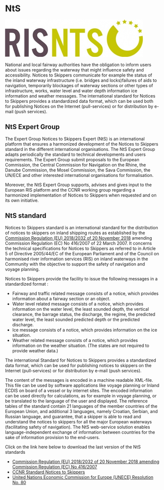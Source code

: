 # NtS
![](docs/Image/342/thumb_450x-_nts.jpg)

National and local fairway authorities have the obligation to inform users about issues regarding the waterway that might influence safety and accessibility. Notices to Skippers communicate for example the status of the inland waterway infrastructure (i.e. bridges and locks)failures of aids to navigation, temporarily blockages of waterway sections or other types of infrastructure, works, water level and water depth information ice information and weather messages. The international standard for Notices to Skippers provides a standardized data format, which can be used both for publishing Notices on the Internet (pull-services) or for distribution by e-mail (push services).  

## NtS Expert Group
  
The Expert Group Notices to Skippers Expert (NtS) is an international platform that ensures a harmonized development of the Notices to Skippers standard in the different international organisations. The NtS Expert Group adapts periodically the standard to technical developments and users requirements. The Expert Group submit proposals to the European Commission, the Central Commission for Navigation on the Rhine, the Danube Commission, the Mosel Commission, the Sava Commission, the UN/ECE and other interested international organisations for formalisation.

Moreover, the NtS Expert Group supports, advises and gives input to the European RIS platform and the CCNR working group regarding a harmonized implementation of Notices to Skippers when requested and on its own initiative.

## NtS standard

Notices to Skippers standard is an international standard for the distribution of notices to skippers on inland shipping routes as established by the [Commission Regulation (EU) 2018/2032 of 20 November 2018](http://eur-lex.europa.eu/legal-content/EN/ALL/?uri=OJ:L:2007:105:TOC) amending Commission Regulation (EC) No 416/2007 of 22 March 2007. It concerns the technical specifications for Notices to Skippers as referred to in Article 5 of Directive 2005/44/EC of the European Parliament and of the Council on harmonised river information services (RIS) on inland waterways in the Community with the objective to support the safety of navigation and voyage planning.

Notices to Skippers provide the facility to issue the following messages in a standardized format :

*   Fairway and traffic related message consists of a notice, which provides information about a fairway section or an object.
*   Water level related message consists of a notice, which provides information on the water level, the least sounded depth, the vertical clearance, the barrage status, the discharge, the regime, the predicted water level, the least sounded predicted depth or the predicted discharge.
*   Ice message consists of a notice, which provides information on the ice situation.
*   Weather related message consists of a notice, which provides information on the weather situation. (The states are not required to provide weather data.)

The international Standard for Notices to Skippers provides a standardized data format, which can be used for publishing notices to skippers on the Internet (pull-services) or for distribution by e-mail (push services).

The content of the messages is encoded in a machine readable XML-file. This file can be used by software applications like voyage planning or Inland ECDIS on board of a vessel or by internet sites. The encoded information can be used directly for calculations, as for example in voyage planning, or be translated to the language of the user and displayed. The reference tables of the standard contain 21 languages of the member countries of the European Union, and additional 3 languages, namely Croatian, Serbian, and Russian language, and guarantee, that a skipper is able to read and understand the notices to skippers for all the major European waterways (facilitating safety of navigation). The NtS web-service solution enables language-independent exchange of information between countries for the sake of information provision to the end-users.


Click on the link here below to download the last version of the NtS standards

*   [Commission Regulation (EU) 2018/2032 of 20 November 2018 amending Commission Regulation (EC) No 416/2007](https://eur-lex.europa.eu/legal-content/EN/TXT/?uri=CELEX:32018R2032)
*   [CCNR Standard Notices to Skippers](http://www.ccr-zkr.org/13020700-en.html#05)
*   [United Nations Economic Commission for Europe (UNECE) Resolution No. 80](http://www.unece.org/trans/main/sc3/sc3res.html)
